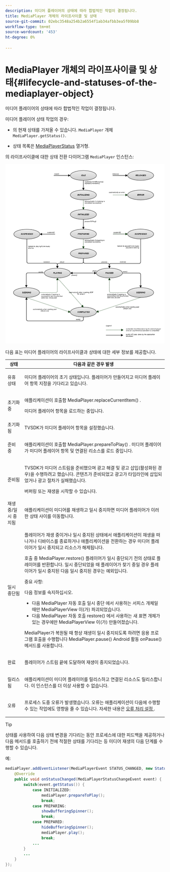 ```yaml
---
description: 미디어 플레이어의 상태에 따라 합법적인 작업이 결정됩니다.
title: MediaPlayer 개체의 라이프사이클 및 상태
source-git-commit: 02ebc3548a254b2a6554f1ab34afbb3ea5f09bb8
workflow-type: tm+mt
source-wordcount: '453'
ht-degree: 0%

---
```


# MediaPlayer 개체의 라이프사이클 및 상태{#lifecycle-and-statuses-of-the-mediaplayer-object}

미디어 플레이어의 상태에 따라 합법적인 작업이 결정됩니다.

미디어 플레이어 상태 작업의 경우:

* 의 현재 상태를 가져올 수 있습니다. `MediaPlayer` 개체 `MediaPlayer.getStatus()`.

* 상태 목록은 [MediaPlayerStatus](https://help.adobe.com/en_US/primetime/api/psdk/javadoc_2.5/com/adobe/mediacore/MediaPlayerStatus.html) 열거형.

의 라이프사이클에 대한 상태 전환 다이어그램 `MediaPlayer` 인스턴스:

<!--<a id="fig_A6425F24C7734DC681D992859D2A6743"></a>-->

![](assets/media_player_statuses.png)

다음 표는 미디어 플레이어의 라이프사이클과 상태에 대한 세부 정보를 제공합니다.

<table id="table_82757A0043EB4AACA474E6B30326A6B7"> 
 <thead> 
  <tr> 
   <th colname="col1" class="entry"> 상태 </th> 
   <th colname="col2" class="entry"> 다음과 같은 경우 발생 </th> 
  </tr> 
 </thead>
 <tbody> 
  <tr> 
   <td colname="col1"> 유휴 상태 </td> 
   <td colname="col2"> <p>미디어 플레이어의 초기 상태입니다. 플레이어가 만들어지고 미디어 플레이어 항목 지정을 기다리고 있습니다. </p> </td> 
  </tr> 
  <tr> 
   <td colname="col1"> 초기화 중 </td> 
   <td colname="col2"> <p>애플리케이션이 호출함 <span class="codeph"> MediaPlayer.replaceCurrentItem() </span>. </p> <p>미디어 플레이어 항목을 로드하는 중입니다. </p> </td> 
  </tr> 
  <tr> 
   <td colname="col1"> 초기화됨 </td> 
   <td colname="col2"> <p>TVSDK가 미디어 플레이어 항목을 설정했습니다. </p> </td> 
  </tr> 
  <tr> 
   <td colname="col1"> 준비 중 </td> 
   <td colname="col2"> <p>애플리케이션이 호출함 <span class="codeph"> MediaPlayer.prepareToPlay() </span>. 미디어 플레이어가 미디어 플레이어 항목 및 연결된 리소스를 로드 중입니다. </p> </td> 
  </tr> 
  <tr> 
   <td colname="col1"> 준비됨 </td> 
   <td colname="col2"> <p>TVSDK가 미디어 스트림을 준비했으며 광고 해결 및 광고 삽입(활성화된 경우)을 수행하려고 했습니다. 콘텐츠가 준비되었고 광고가 타임라인에 삽입되었거나 광고 절차가 실패했습니다. </p> <p>버퍼링 또는 재생을 시작할 수 있습니다. </p> </td> 
  </tr> 
  <tr> 
   <td colname="col1"> 재생 중/일시 중지됨 </td> 
   <td colname="col2"> <p>애플리케이션이 미디어를 재생하고 일시 중지하면 미디어 플레이어가 이러한 상태 사이를 이동합니다. </p> </td> 
  </tr> 
  <tr> 
   <td colname="col1"> 일시 중단됨 </td> 
   <td colname="col2"> <p>플레이어가 재생 중이거나 일시 중지된 상태에서 애플리케이션이 재생을 떠나거나 디바이스를 종료하거나 애플리케이션을 전환하는 경우 미디어 플레이어가 일시 중지되고 리소스가 해제됩니다. </p> <p>호출 중 <span class="codeph"> MediaPlayer.restore() </span> 플레이어가 일시 중단되기 전의 상태로 플레이어를 반환합니다. 일시 중단되었을 때 플레이어가 찾기 중일 경우 플레이어가 일시 중지된 다음 일시 중지된 경우는 예외입니다. </p> <p>중요 사항:  <p>다음 정보를 숙지하십시오. 
      <ul id="ul_1B21668994D1474AAA0BE839E0D69B00"> 
       <li id="li_08459A3AB03C45588D73FA162C27A56C">다음 <span class="codeph"> MediaPlayer </span> 자동 호출 <span class="codeph"> 일시 중단 </span> 에서 사용하는 서피스 개체일 때만 <span class="codeph"> MediaPlayerView </span> 이(가) 파괴되었습니다. </li> 
       <li id="li_B9926AA2E7B9441490F37D24AE2678A1">다음 <span class="codeph"> MediaPlayer </span> 자동 호출 <span class="codeph"> restore() </span> 에서 사용하는 새 표면 개체가 있는 경우에만 <span class="codeph"> MediaPlayerView </span> 이(가) 만들어졌습니다. </li> 
      </ul> </p> </p> <p>MediaPlayer가 복원될 때 항상 재생이 일시 중지되도록 하려면 응용 프로그램 호출을 수행합니다 <span class="codeph"> MediaPlayer.pause() </span> Android 활동 <span class="codeph"> onPause() </span> 메서드를 사용합니다. </p> </td> 
  </tr> 
  <tr> 
   <td colname="col1"> 완료 </td> 
   <td colname="col2"> <p>플레이어가 스트림 끝에 도달하여 재생이 중지되었습니다. </p> </td> 
  </tr> 
  <tr> 
   <td colname="col1"> 릴리스됨 </td> 
   <td colname="col2"> <p>애플리케이션이 미디어 플레이어를 릴리스하고 연결된 리소스도 릴리스합니다. 이 인스턴스를 더 이상 사용할 수 없습니다. </p> </td> 
  </tr> 
  <tr> 
   <td colname="col1"> 오류 </td> 
   <td colname="col2"> <p>프로세스 도중 오류가 발생했습니다. 오류는 애플리케이션이 다음에 수행할 수 있는 작업에도 영향을 줄 수 있습니다. 자세한 내용은 <a href="../../../tvsdk-3x-android-prog/android-3x-content-playback-options-android2/android-3x-error-handling-set-up.md" format="dita" scope="local"> 오류 처리 설정 </a>. </p> </td> 
  </tr> 
 </tbody> 
</table>

>[!TIP]
>
>상태를 사용하여 다음 상태 변경을 기다리는 동안 프로세스에 대한 피드백을 제공하거나 다음 메서드를 호출하기 전에 적절한 상태를 기다리는 등 미디어 재생의 다음 단계를 수행할 수 있습니다.

예:

```java
mediaPlayer.addEventListener(MediaPlayerEvent STATUS_CHANGED, new StatusChangeEventListener() { 
    @Override  
    public void onStatusChanged(MediaPlayerStatusChangeEvent event) { 
        switch(event.getStatus()) { 
            case INITIALIZED: 
                mediaPlayer.prepareToPlay(); 
                break; 
            case PREPARING: 
                showBufferingSpinner(); 
                break; 
            case PREPARED: 
                hideBufferingSpinner(); 
                mediaPlayer.play(); 
                break; 
            ...                
        } 
        ... 
    } 
}); 
```
